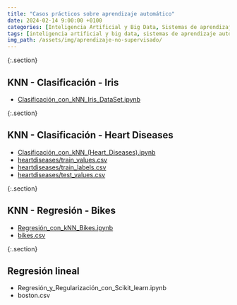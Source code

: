 ```yaml
---
title: "Casos prácticos sobre aprendizaje automático"
date: 2024-02-14 9:00:00 +0100
categories: [Inteligencia Artificial y Big Data, Sistemas de aprendizaje automático]
tags: [inteligencia artificial y big data, sistemas de aprendizaje automático]
img_path: /assets/img/aprendizaje-no-supervisado/
---
```


{:.section}
## KNN - Clasificación - Iris

- [Clasificación_con_kNN_Iris_DataSet.ipynb](
/assets/img/casos-practicos-sobre-aprendizaje-automatico/Clasificación_con_kNN_Iris_DataSet.ipynb)

{:.section}
## KNN - Clasificación - Heart Diseases

- [Clasificación_con_kNN_(Heart_Diseases).ipynb](
/assets/img/casos-practicos-sobre-aprendizaje-automatico/Clasificación_con_kNN_(Heart_Diseases).ipynb)
- [heartdiseases/train_values.csv](
/assets/img/casos-practicos-sobre-aprendizaje-automatico/heartdiseases/train_values.csv)
- [heartdiseases/train_labels.csv](
/assets/img/casos-practicos-sobre-aprendizaje-automatico/heartdiseases/train_labels.csv)
- [heartdiseases/test_values.csv](
/assets/img/casos-practicos-sobre-aprendizaje-automatico/heartdiseases/test_values.csv)

{:.section}
## KNN - Regresión - Bikes

- [Regresión_con_kNN_Bikes.ipynb](
/assets/img/casos-practicos-sobre-aprendizaje-automatico/Regresión_con_kNN_Bikes.ipynb)
- [bikes.csv](
/assets/img/casos-practicos-sobre-aprendizaje-automatico/bikes.csv)

{:.section}
## Regresión lineal

- Regresión_y_Regularización_con_Scikit_learn.ipynb
- boston.csv
